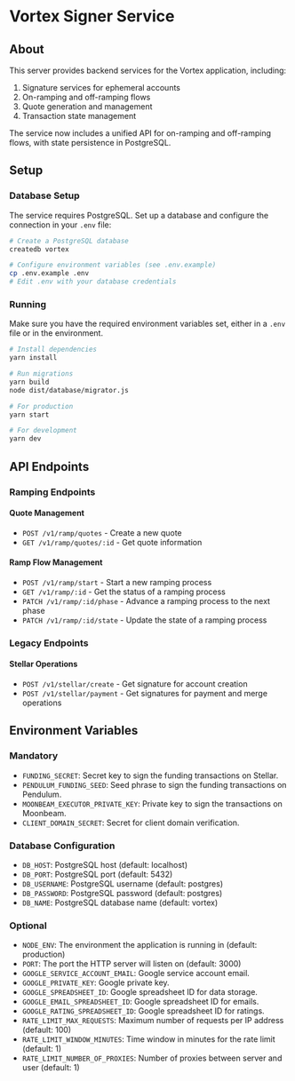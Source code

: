 # Vortex Signer Service

## About

This server provides backend services for the Vortex application, including:

1. Signature services for ephemeral accounts
2. On-ramping and off-ramping flows
3. Quote generation and management
4. Transaction state management

The service now includes a unified API for on-ramping and off-ramping flows, with state persistence in PostgreSQL.

## Setup

### Database Setup

The service requires PostgreSQL. Set up a database and configure the connection in your `.env` file:

```bash
# Create a PostgreSQL database
createdb vortex

# Configure environment variables (see .env.example)
cp .env.example .env
# Edit .env with your database credentials
```

### Running

Make sure you have the required environment variables set, either in a `.env` file or in the environment.

```bash
# Install dependencies
yarn install

# Run migrations
yarn build
node dist/database/migrator.js

# For production
yarn start

# For development
yarn dev
```

## API Endpoints

### Ramping Endpoints

#### Quote Management
- `POST /v1/ramp/quotes` - Create a new quote
- `GET /v1/ramp/quotes/:id` - Get quote information

#### Ramp Flow Management
- `POST /v1/ramp/start` - Start a new ramping process
- `GET /v1/ramp/:id` - Get the status of a ramping process
- `PATCH /v1/ramp/:id/phase` - Advance a ramping process to the next phase
- `PATCH /v1/ramp/:id/state` - Update the state of a ramping process

### Legacy Endpoints

#### Stellar Operations
- `POST /v1/stellar/create` - Get signature for account creation
- `POST /v1/stellar/payment` - Get signatures for payment and merge operations

## Environment Variables

### Mandatory

- `FUNDING_SECRET`: Secret key to sign the funding transactions on Stellar.
- `PENDULUM_FUNDING_SEED`: Seed phrase to sign the funding transactions on Pendulum.
- `MOONBEAM_EXECUTOR_PRIVATE_KEY`: Private key to sign the transactions on Moonbeam.
- `CLIENT_DOMAIN_SECRET`: Secret for client domain verification.

### Database Configuration

- `DB_HOST`: PostgreSQL host (default: localhost)
- `DB_PORT`: PostgreSQL port (default: 5432)
- `DB_USERNAME`: PostgreSQL username (default: postgres)
- `DB_PASSWORD`: PostgreSQL password (default: postgres)
- `DB_NAME`: PostgreSQL database name (default: vortex)

### Optional

- `NODE_ENV`: The environment the application is running in (default: production)
- `PORT`: The port the HTTP server will listen on (default: 3000)
- `GOOGLE_SERVICE_ACCOUNT_EMAIL`: Google service account email.
- `GOOGLE_PRIVATE_KEY`: Google private key.
- `GOOGLE_SPREADSHEET_ID`: Google spreadsheet ID for data storage.
- `GOOGLE_EMAIL_SPREADSHEET_ID`: Google spreadsheet ID for emails.
- `GOOGLE_RATING_SPREADSHEET_ID`: Google spreadsheet ID for ratings.
- `RATE_LIMIT_MAX_REQUESTS`: Maximum number of requests per IP address (default: 100)
- `RATE_LIMIT_WINDOW_MINUTES`: Time window in minutes for the rate limit (default: 1)
- `RATE_LIMIT_NUMBER_OF_PROXIES`: Number of proxies between server and user (default: 1)
